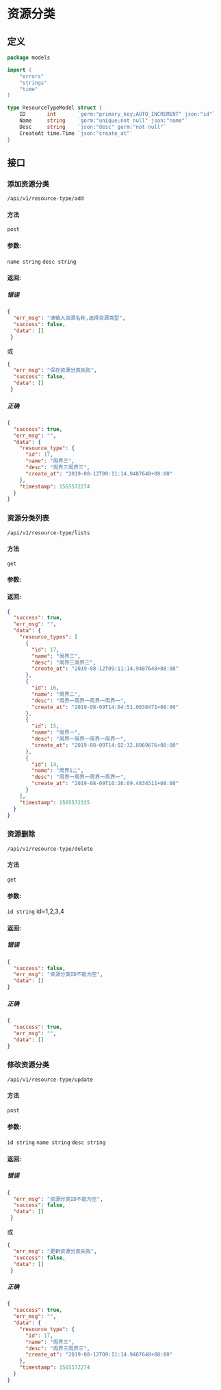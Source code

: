 # 资源分类

## 定义
```go
package models

import (
	"errors"
	"strings"
	"time"
)

type ResourceTypeModel struct {
	ID       int       `gorm:"primary_key;AUTO_INCREMENT" json:"id"`
	Name     string    `gorm:"unique;not null" json:"name"`
	Desc     string    `json:"desc" gorm:"not null"`
	CreateAt time.Time `json:"create_at"`
}
```

## 接口 

### 添加资源分类
`/api/v1/resource-type/add`

#### 方法
`post`

#### 参数:  
`name string`
`desc string`

#### 返回:

##### 错误
```json
{
  "err_msg": "请输入资源名称,选择资源类型",
  "success": false,
  "data": []
 }
```
或
```json
{
  "err_msg": "保存资源分类失败",
  "success": false,
  "data": []
 }
```
##### 正确
```json
{
  "success": true,
  "err_msg": "",
  "data": {
    "resource_type": {
      "id": 17,
      "name": "周界三",
      "desc": "周界三周界三",
      "create_at": "2019-08-12T09:11:14.9487648+08:00"
    },
    "timestamp": 1565572274
  }
}

```

### 资源分类列表
`/api/v1/resource-type/lists`

#### 方法
`get`

#### 参数:  

#### 返回:

```json
{
  "success": true,
  "err_msg": "",
  "data": {
    "resource_types": [
      {
        "id": 17,
        "name": "周界三",
        "desc": "周界三周界三",
        "create_at": "2019-08-12T09:11:14.9487648+08:00"
      },
      {
        "id": 16,
        "name": "周界二",
        "desc": "周界一周界一周界一周界一",
        "create_at": "2019-08-09T14:04:51.0038471+08:00"
      },
      {
        "id": 15,
        "name": "周界一",
        "desc": "周界一周界一周界一周界一",
        "create_at": "2019-08-09T14:02:32.8969676+08:00"
      },
      {
        "id": 14,
        "name": "周界1二",
        "desc": "周界一周界一周界一周界一",
        "create_at": "2019-08-09T10:26:09.4834511+08:00"
      }
    ],
    "timestamp": 1565572335
  }
}

```

### 资源删除
`/api/v1/resource-type/delete`

#### 方法
`get`

#### 参数:  
`id string`
id=1,2,3,4
 
#### 返回:

##### 错误
```json
{
  "success": false,
  "err_msg": "资源分类ID不能为空",
  "data": []
}
```
##### 正确

```json
{
  "success": true,
  "err_msg": "",
  "data": []
}
```

### 修改资源分类
`/api/v1/resource-type/update`

#### 方法
`post`

#### 参数:  
`id string`
`name string`
`desc string`

#### 返回:

##### 错误
```json
{
  "err_msg": "资源分类ID不能为空",
  "success": false,
  "data": []
 }
```
或
```json
{
  "err_msg": "更新资源分类失败",
  "success": false,
  "data": []
 }
```
##### 正确
```json
{
  "success": true,
  "err_msg": "",
  "data": {
    "resource_type": {
      "id": 17,
      "name": "周界三",
      "desc": "周界三周界三",
      "create_at": "2019-08-12T09:11:14.9487648+08:00"
    },
    "timestamp": 1565572274
  }
}

```